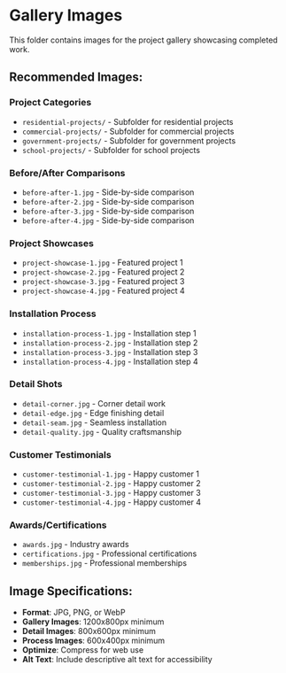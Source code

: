 # Gallery Images

This folder contains images for the project gallery showcasing completed work.

## Recommended Images:

### Project Categories
- `residential-projects/` - Subfolder for residential projects
- `commercial-projects/` - Subfolder for commercial projects
- `government-projects/` - Subfolder for government projects
- `school-projects/` - Subfolder for school projects

### Before/After Comparisons
- `before-after-1.jpg` - Side-by-side comparison
- `before-after-2.jpg` - Side-by-side comparison
- `before-after-3.jpg` - Side-by-side comparison
- `before-after-4.jpg` - Side-by-side comparison

### Project Showcases
- `project-showcase-1.jpg` - Featured project 1
- `project-showcase-2.jpg` - Featured project 2
- `project-showcase-3.jpg` - Featured project 3
- `project-showcase-4.jpg` - Featured project 4

### Installation Process
- `installation-process-1.jpg` - Installation step 1
- `installation-process-2.jpg` - Installation step 2
- `installation-process-3.jpg` - Installation step 3
- `installation-process-4.jpg` - Installation step 4

### Detail Shots
- `detail-corner.jpg` - Corner detail work
- `detail-edge.jpg` - Edge finishing detail
- `detail-seam.jpg` - Seamless installation
- `detail-quality.jpg` - Quality craftsmanship

### Customer Testimonials
- `customer-testimonial-1.jpg` - Happy customer 1
- `customer-testimonial-2.jpg` - Happy customer 2
- `customer-testimonial-3.jpg` - Happy customer 3
- `customer-testimonial-4.jpg` - Happy customer 4

### Awards/Certifications
- `awards.jpg` - Industry awards
- `certifications.jpg` - Professional certifications
- `memberships.jpg` - Professional memberships

## Image Specifications:
- **Format**: JPG, PNG, or WebP
- **Gallery Images**: 1200x800px minimum
- **Detail Images**: 800x600px minimum
- **Process Images**: 600x400px minimum
- **Optimize**: Compress for web use
- **Alt Text**: Include descriptive alt text for accessibility

